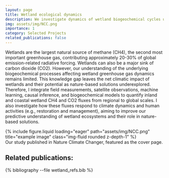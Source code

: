 ```yaml
---
layout: page
title: Wetland ecological dynamics
description: We investigate dynamics of wetland biogeochemical cycles under global change. 
img: assets/img/NCC.png
importance: 1
category: Selected Projects
related_publications: false
---
```


Wetlands are the largest natural source of methane (CH4), the second most important greenhouse gas, contributing approximately 20-30% of global emission-related radiative forcing. Wetlands can also be a major sink of carbon dioxide (CO2). However, our understanding of the underlying biogeochemical processes affecting wetland greenhouse gas dynamics remains limited. This knowledge gap leaves the net climatic impact of wetlands and their potential as nature-based solutions underexplored.  Therefore, I integrate field measurements, satellite observations, machine learning, causal inference, and biogeochemical models to quantify inland and coastal wetland CH4 and CO2 fluxes from regional to global scales. I also investigate how these fluxes respond to climate dynamics and human activities (e.g., restoration and management), aiming to improve our predictive understanding of wetland ecosystems and their role in nature-based solutions.​ 


<div class="row">
    <div class="col-sm mt-3 mt-md-0">
        {% include figure.liquid loading="eager" path="assets/img/NCC.png" title="example image" class="img-fluid rounded z-depth-1" %}
    </div>
</div>
<div class="caption">
    Our study published in Nature Climate Changer, featured as the cover page.
</div>

## Related publications:
{% bibliography --file wetland_refs.bib %}
